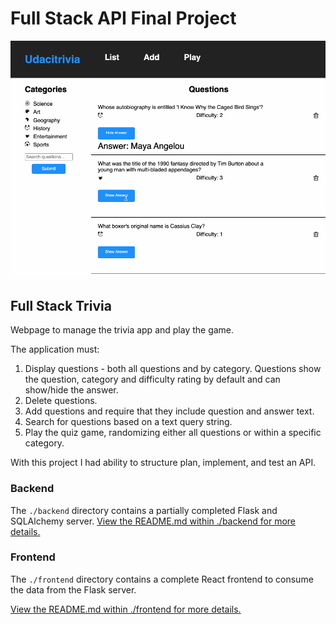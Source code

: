 # Full Stack API Final Project

<img src="udacitrivia.gif" />

## Full Stack Trivia

Webpage to manage the trivia app and play the game.

The application must:

1) Display questions - both all questions and by category. Questions show the question, category and difficulty rating by default and can show/hide the answer. 
2) Delete questions.
3) Add questions and require that they include question and answer text.
4) Search for questions based on a text query string.
5) Play the quiz game, randomizing either all questions or within a specific category. 

With this project I had ability to structure plan, implement, and test an API.

### Backend

The `./backend` directory contains a partially completed Flask and SQLAlchemy server.
[View the README.md within ./backend for more details.](./backend/README.md)

### Frontend

The `./frontend` directory contains a complete React frontend to consume the data from the Flask server.

[View the README.md within ./frontend for more details.](./frontend/README.md)
